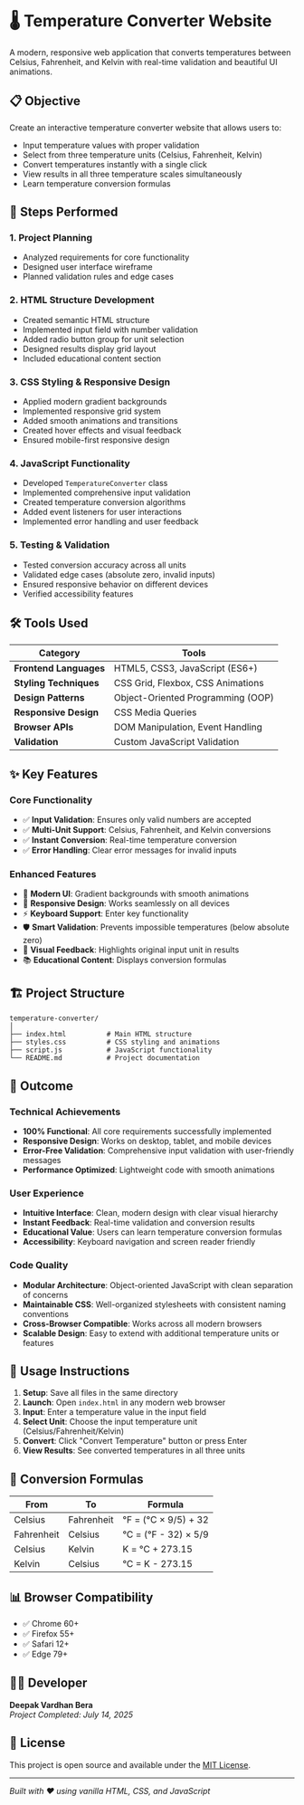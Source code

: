 # 🌡️ Temperature Converter Website

A modern, responsive web application that converts temperatures between Celsius, Fahrenheit, and Kelvin with real-time validation and beautiful UI animations.

## 📋 Objective

Create an interactive temperature converter website that allows users to:
- Input temperature values with proper validation
- Select from three temperature units (Celsius, Fahrenheit, Kelvin)
- Convert temperatures instantly with a single click
- View results in all three temperature scales simultaneously
- Learn temperature conversion formulas

## 🚀 Steps Performed

### 1. **Project Planning**
- Analyzed requirements for core functionality
- Designed user interface wireframe
- Planned validation rules and edge cases

### 2. **HTML Structure Development**
- Created semantic HTML structure
- Implemented input field with number validation
- Added radio button group for unit selection
- Designed results display grid layout
- Included educational content section

### 3. **CSS Styling & Responsive Design**
- Applied modern gradient backgrounds
- Implemented responsive grid system
- Added smooth animations and transitions
- Created hover effects and visual feedback
- Ensured mobile-first responsive design

### 4. **JavaScript Functionality**
- Developed `TemperatureConverter` class
- Implemented comprehensive input validation
- Created temperature conversion algorithms
- Added event listeners for user interactions
- Implemented error handling and user feedback

### 5. **Testing & Validation**
- Tested conversion accuracy across all units
- Validated edge cases (absolute zero, invalid inputs)
- Ensured responsive behavior on different devices
- Verified accessibility features

## 🛠️ Tools Used

| Category | Tools |
|----------|-------|
| **Frontend Languages** | HTML5, CSS3, JavaScript (ES6+) |
| **Styling Techniques** | CSS Grid, Flexbox, CSS Animations |
| **Design Patterns** | Object-Oriented Programming (OOP) |
| **Responsive Design** | CSS Media Queries |
| **Browser APIs** | DOM Manipulation, Event Handling |
| **Validation** | Custom JavaScript Validation |

## ✨ Key Features

### Core Functionality
- ✅ **Input Validation**: Ensures only valid numbers are accepted
- ✅ **Multi-Unit Support**: Celsius, Fahrenheit, and Kelvin conversions
- ✅ **Instant Conversion**: Real-time temperature conversion
- ✅ **Error Handling**: Clear error messages for invalid inputs

### Enhanced Features
- 🎨 **Modern UI**: Gradient backgrounds with smooth animations
- 📱 **Responsive Design**: Works seamlessly on all devices
- ⚡ **Keyboard Support**: Enter key functionality
- 🛡️ **Smart Validation**: Prevents impossible temperatures (below absolute zero)
- 🎯 **Visual Feedback**: Highlights original input unit in results
- 📚 **Educational Content**: Displays conversion formulas

## 🏗️ Project Structure

```
temperature-converter/
│
├── index.html          # Main HTML structure
├── styles.css          # CSS styling and animations
├── script.js           # JavaScript functionality
└── README.md           # Project documentation
```

## 🎯 Outcome

### Technical Achievements
- **100% Functional**: All core requirements successfully implemented
- **Responsive Design**: Works on desktop, tablet, and mobile devices
- **Error-Free Validation**: Comprehensive input validation with user-friendly messages
- **Performance Optimized**: Lightweight code with smooth animations

### User Experience
- **Intuitive Interface**: Clean, modern design with clear visual hierarchy
- **Instant Feedback**: Real-time validation and conversion results
- **Educational Value**: Users can learn temperature conversion formulas
- **Accessibility**: Keyboard navigation and screen reader friendly

### Code Quality
- **Modular Architecture**: Object-oriented JavaScript with clean separation of concerns
- **Maintainable CSS**: Well-organized stylesheets with consistent naming conventions
- **Cross-Browser Compatible**: Works across all modern browsers
- **Scalable Design**: Easy to extend with additional temperature units or features

## 🔧 Usage Instructions

1. **Setup**: Save all files in the same directory
2. **Launch**: Open `index.html` in any modern web browser
3. **Input**: Enter a temperature value in the input field
4. **Select Unit**: Choose the input temperature unit (Celsius/Fahrenheit/Kelvin)
5. **Convert**: Click "Convert Temperature" button or press Enter
6. **View Results**: See converted temperatures in all three units

## 🧮 Conversion Formulas

| From | To | Formula |
|------|----|---------| 
| Celsius | Fahrenheit | °F = (°C × 9/5) + 32 |
| Fahrenheit | Celsius | °C = (°F - 32) × 5/9 |
| Celsius | Kelvin | K = °C + 273.15 |
| Kelvin | Celsius | °C = K - 273.15 |

## 📊 Browser Compatibility

- ✅ Chrome 60+
- ✅ Firefox 55+
- ✅ Safari 12+
- ✅ Edge 79+

## 👨‍💻 Developer

**Deepak Vardhan Bera**  
*Project Completed: July 14, 2025*

## 📄 License

This project is open source and available under the [MIT License](LICENSE).

---

*Built with ❤️ using vanilla HTML, CSS, and JavaScript*